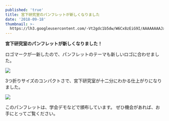 ```yaml
---
published: 'true'
title: 宮下研究室のパンフレットが新しくなりました
date: '2018-09-18'
thumbnail: >-
  https://lh3.googleusercontent.com/-Vt2gdc1b5dw/W6Cx8zEiG9I/AAAAAAAAJxw/AjUOOr0YFP8vYDLJhbJlfroT08KnVqKLACE0YBhgL/image.png
---
```

**宮下研究室のパンフレットが新しくなりました！**

ロゴマークが一新したので、パンフレットのテーマも新しいロゴに合わせました。

![](https://lh3.googleusercontent.com/-Vt2gdc1b5dw/W6Cx8zEiG9I/AAAAAAAAJxw/AjUOOr0YFP8vYDLJhbJlfroT08KnVqKLACE0YBhgL/image.png)

3つ折りサイズのコンパクトさで、宮下研究室が十二分にわかる仕上がりになりました。

![](https://lh3.googleusercontent.com/-_hOx_G3OCNw/W6Cx-agiIDI/AAAAAAAAJx4/uosOf3NtPZUuXUBzC0PKp6s5lJTgowjZgCE0YBhgL/image.png)

このパンフレットは、学会デモなどで頒布しています。
ぜひ機会があれば、お手にとってご覧ください。
